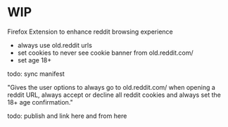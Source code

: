 # WIP

Firefox Extension to enhance reddit browsing experience

- always use old.reddit urls
- set cookies to never see cookie banner from old.reddit.com/
- set age 18+

todo: sync manifest

"Gives the user options to always go to old.reddit.com/ when opening a reddit URL, always accept or decline all reddit cookies and always set the 18+ age confirmation."

todo: publish and link here and from here
